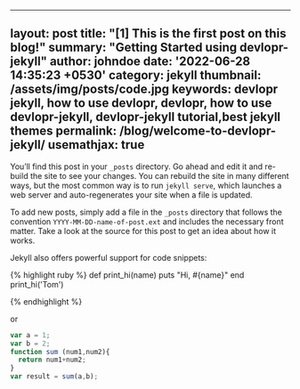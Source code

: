 <!-- ---
layout: post
title:  "[1] This is the first post on this blog!"
summary: "Description about this blog"
author: Kyeongmin Kim
date: ''r format(Sys.Date())' 00:00:00 +0900'
category: etc
thumbnail: /assets/img/posts/code.jpg
keywords: purpose of this blog
permalink: /blog/welcome-to-devlopr-jekyll/
usemathjax: true
--- -->


---
layout: post
title:  "[1] This is the first post on this blog!"
summary: "Getting Started using devlopr-jekyll"
author: johndoe
date: '2022-06-28 14:35:23 +0530'
category: jekyll
thumbnail: /assets/img/posts/code.jpg
keywords: devlopr jekyll, how to use devlopr, devlopr, how to use devlopr-jekyll, devlopr-jekyll tutorial,best jekyll themes
permalink: /blog/welcome-to-devlopr-jekyll/
usemathjax: true
---


You’ll find this post in your `_posts` directory. Go ahead and edit it and re-build the site to see your changes. You can rebuild the site in many different ways, but the most common way is to run `jekyll serve`, which launches a web server and auto-regenerates your site when a file is updated.

To add new posts, simply add a file in the `_posts` directory that follows the convention `YYYY-MM-DD-name-of-post.ext` and includes the necessary front matter. Take a look at the source for this post to get an idea about how it works.

Jekyll also offers powerful support for code snippets:

{% highlight ruby %}
def print_hi(name)
  puts "Hi, #{name}"
end
print_hi('Tom')

{% endhighlight %}

or

```javascript
var a = 1;
var b = 2;
function sum (num1,num2){
  return num1+num2;
}
var result = sum(a,b);
```

